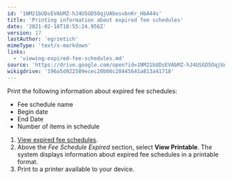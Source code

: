 ```yaml
---
id: '1NM21bUDsEVAbMZ-hJ4USGD5OqjUAbosvbnKr_HbA44s'
title: 'Printing information about expired fee schedules'
date: '2021-02-18T18:55:24.956Z'
version: 17
lastAuthor: 'egrzetich'
mimeType: 'text/x-markdown'
links:
  - 'viewing-expired-fee-schedules.md'
source: 'https://drive.google.com/open?id=1NM21bUDsEVAbMZ-hJ4USGD5OqjUAbosvbnKr_HbA44s'
wikigdrive: '196a5d922589ecec20b06c28445641a813a41718'
---
```

Print the following information about expired fee schedules:
* Fee schedule name
* Begin date
* End Date
* Number of items in schedule 
1. [View expired fee schedules](viewing-expired-fee-schedules.md).
2. Above the <em>Fee Schedule Expired</em> section, select <strong>View Printable</strong>. The system displays information about expired fee schedules in a printable format.
3. Print to a printer available to your device.

